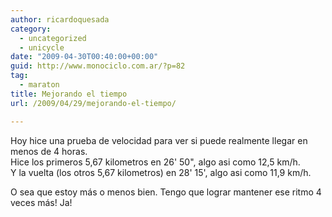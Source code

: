 ```yaml
---
author: ricardoquesada
category:
  - uncategorized
  - unicycle
date: "2009-04-30T00:40:00+00:00"
guid: http://www.monociclo.com.ar/?p=82
tag:
  - maraton
title: Mejorando el tiempo
url: /2009/04/29/mejorando-el-tiempo/

---
```

Hoy hice una prueba de velocidad para ver si puede realmente llegar en menos de 4 horas.  
Hice los primeros 5,67 kilometros en 26' 50", algo asi como 12,5 km/h.  
Y la vuelta (los otros 5,67 kilometros) en 28' 15', algo asi como 11,9 km/h.

O sea que estoy más o menos bien. Tengo que lograr mantener ese ritmo 4 veces más! Ja!
